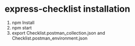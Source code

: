# express-checklist installation

1. npm Install
2. npm start
3. export Checklist.postman_collection.json and Checklist.postman_environment.json
